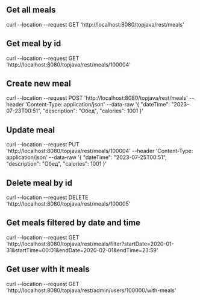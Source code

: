 <h2>Get all meals</h2>
curl --location --request GET 'http://localhost:8080/topjava/rest/meals' 

<h2>Get meal by id</h2>
curl --location --request GET 'http://localhost:8080/topjava/rest/meals/100004'

<h2>Create new meal</h2>
curl --location --request POST 'http://localhost:8080/topjava/rest/meals' 
--header 'Content-Type: application/json' 
--data-raw '{
"dateTime": "2023-07-23T00:51",
"description": "Обед",
"calories": 1001
}'

<h2>Update meal</h2>
curl --location --request PUT 'http://localhost:8080/topjava/rest/meals/100004' 
--header 'Content-Type: application/json' 
--data-raw '{
"dateTime": "2023-07-25T00:51",
"description": "Обед",
"calories": 1001
}'

<h2>Delete meal by id</h2>
curl --location --request DELETE 'http://localhost:8080/topjava/rest/meals/100005'

<h2>Get meals filtered by date and time</h2>
curl --location --request
GET 'http://localhost:8080/topjava/rest/meals/filter?startDate=2020-01-31&startTime=00:01&endDate=2020-02-01&endTime=23:59'

<h2>Get user with it meals</h2>
curl --location --request GET 'http://localhost:8080/topjava/rest/admin/users/100000/with-meals'